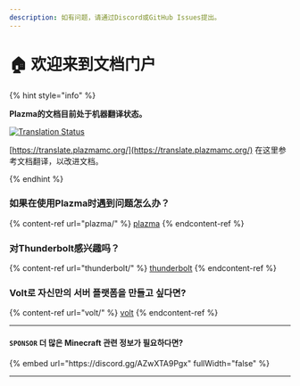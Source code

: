 ```yaml
---
description: 如有问题，请通过Discord或GitHub Issues提出。
---
```


# 🏠 欢迎来到文档门户

{% hint style="info" %}

**Plazma的文档目前处于机器翻译状态。**

[![Translation Status](https://badge.plazmamc.org/internal/crowdin)](https://translate.plazmamc.org/)

[https://translate.plazmamc.org/](https://translate.plazmamc.org/) 在这里参考文档翻译，以改进文档。

{% endhint %}

### 如果在使用Plazma时遇到问题怎么办？

{% content-ref url="plazma/" %}
[plazma](plazma/)
{% endcontent-ref %}

### 对Thunderbolt感兴趣吗？

{% content-ref url="thunderbolt/" %}
[thunderbolt](thunderbolt/)
{% endcontent-ref %}

### Volt로 자신만의 서버 플랫폼을 만들고 싶다면?

{% content-ref url="volt/" %}
[volt](volt/)
{% endcontent-ref %}

***

#### `SPONSOR` 더 많은 Minecraft 관련 정보가 필요하다면? <a href="#etc-1" id="etc-1"></a>

{% embed url="https\://discord.gg/AZwXTA9Pgx" fullWidth="false" %}

***
